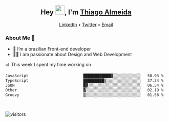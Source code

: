 

<h2 align="center">Hey <img src="https://github.com/TheDudeThatCode/TheDudeThatCode/blob/master/Assets/Hi.gif" width="29">, I'm <a href="https://www.linkedin.com/in/thiago-almeida-69785569/">Thiago Almeida</a></h2>
<p align="center">
  <a href="https://www.linkedin.com/in/thiago-almeida-69785569/">LinkedIn</a> •
  <a href="https://twitter.com/thiagoloal">Twitter</a> •
  <a href="mailto:thiagoloal@gmail.com">Email</a>
</p>

### About Me 🚀
- 🌱  I’m a brazilian Front-end developer</br>
- 👨‍💻  I am passionate about Design and Web Development</br>

<!-- ![Thiago Almeida github stats](https://github-readme-stats.vercel.app/api?username=thiagoloal&show_icons=true&hide_border=true)&nbsp;&nbsp; -->

📊 This week I spent my time working on
<!--START_SECTION:waka-->

```txt
JavaScript                        ████████████▓░░░░░░░░░░░░   50.93 %
TypeScript                        █████████▒░░░░░░░░░░░░░░░   37.34 %
JSON                              █▓░░░░░░░░░░░░░░░░░░░░░░░   06.54 %
Other                             ▓░░░░░░░░░░░░░░░░░░░░░░░░   02.19 %
Groovy                            ▒░░░░░░░░░░░░░░░░░░░░░░░░   01.56 %
```

<!--END_SECTION:waka-->

<br />

![visitors](https://visitor-badge.laobi.icu/badge?page_id=thiagoloal.thiagoloal)
